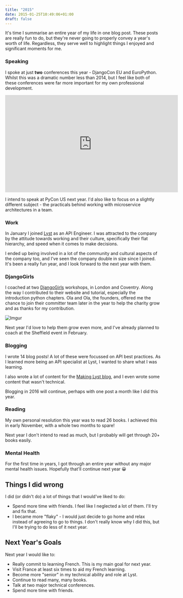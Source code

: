 ```yaml
---
title: "2015"
date: 2015-01-25T10:49:06+01:00
draft: false
---
```


It's time I summarise an entire year of my life in one blog post. These posts are really fun to do, but they're never going to properly convey a year's worth of life. Regardless, they serve well to highlight things I enjoyed and significant moments for me.

### Speaking

I spoke at just **two** conferences this year - DjangoCon EU and EuroPython. Whilst this was a dramatic number less than 2014, but I feel like both of these conferences were far more important for my own professional development.

<iframe width="560" height="315" src="https://www.youtube.com/embed/NAr8XCPGLMM" frameborder="0" allowfullscreen></iframe>

I intend to speak at PyCon US next year. I'd also like to focus on a slightly different subject - the practicals behind working with microservice architectures in a team.

### Work

In January I joined [Lyst](http://www.lyst.com) as an API Engineer. I was attracted to the company by the attitude towards working and their culture, specifically their flat hierarchy, and speed when it comes to make decisions.

I ended up being involved in a lot of the community and cultural aspects of the company too, and I've seen the company double in size since I joined. It's been a really fun year, and I look forward to the next year with them.

### DjangoGirls

I coached at two [DjangoGirls](http://djangogirls.org) workshops, in London and Coventry. Along the way I contributed to their website and tutorial, especially the introduction python chapters. Ola and Ola, the founders, offered me the chance to join their committer team later in the year to help the charity grow and as thanks for my contribution.

![Imgur](http://i.imgur.com/DG5yoSN.jpg)

Next year I'd love to help them grow even more, and I've already planned to coach at the Sheffield event in February.

### Blogging

I wrote 14 blog posts! A lot of these were focussed on API best practices. As I learned more being an API specialist at Lyst, I wanted to share what I was learning.

I also wrote a lot of content for the [Making Lyst blog](developers.lyst.com), and I even wrote some content that wasn't technical.

Blogging in 2016 will continue, perhaps with one post a month like I did this year.

### Reading

My own personal resolution this year was to read 26 books. I achieved this in early November, with a whole two months to spare!

Next year I don't intend to read as much, but I probably will get through 20+ books easily.

### Mental Health

For the first time in years, I got through an entire year without any major mental health issues. Hopefully that'll continue next year 😀

## Things I did wrong

I did (or didn't do) a lot of things that I would've liked to do:

* Spend more time with friends. I feel like I neglected a lot of them. I'll try and fix that.
* I became more "flaky" - I would just decide to go home and relax instead of agreeing to go to things. I don't really know why I did this, but I'll be trying to do less of it next year.


## Next Year's Goals

Next year I would like to:

* Really commit to learning French.  This is my main goal for next year.
* Visit France at least six times to aid my French learning.
* Become more "senior" in my technical ability and role at Lyst.
* Continue to read many, many books.
* Talk at two major technical conferences.
* Spend more time with friends.
